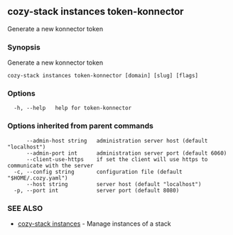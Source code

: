 ## cozy-stack instances token-konnector

Generate a new konnector token

### Synopsis

Generate a new konnector token

```
cozy-stack instances token-konnector [domain] [slug] [flags]
```

### Options

```
  -h, --help   help for token-konnector
```

### Options inherited from parent commands

```
      --admin-host string   administration server host (default "localhost")
      --admin-port int      administration server port (default 6060)
      --client-use-https    if set the client will use https to communicate with the server
  -c, --config string       configuration file (default "$HOME/.cozy.yaml")
      --host string         server host (default "localhost")
  -p, --port int            server port (default 8080)
```

### SEE ALSO

* [cozy-stack instances](cozy-stack_instances.md)	 - Manage instances of a stack

